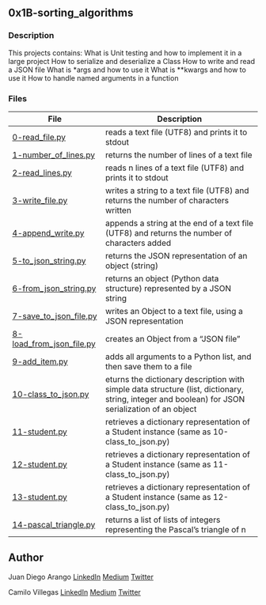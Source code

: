 ## 0x1B-sorting_algorithms

### Description
This projects contains:
What is Unit testing and how to implement it in a large project
How to serialize and deserialize a Class
How to write and read a JSON file
What is *args and how to use it
What is **kwargs and how to use it
How to handle named arguments in a function


### Files

| File | Description |
| ------ | ------ |
| [0-read_file.py]() | reads a text file (UTF8) and prints it to stdout |
| [1-number_of_lines.py]() | returns the number of lines of a text file |
| [2-read_lines.py]() | reads n lines of a text file (UTF8) and prints it to stdout |
| [3-write_file.py]() | writes a string to a text file (UTF8) and returns the number of characters written|
| [4-append_write.py]() | appends a string at the end of a text file (UTF8) and returns the number of characters added |
| [5-to_json_string.py]() | returns the JSON representation of an object (string) |
| [6-from_json_string.py]() |  returns an object (Python data structure) represented by a JSON string |
| [7-save_to_json_file.py]() | writes an Object to a text file, using a JSON representation |
| [8-load_from_json_file.py]() | creates an Object from a “JSON file” |
| [9-add_item.py]() |  adds all arguments to a Python list, and then save them to a file |
| [10-class_to_json.py]() | eturns the dictionary description with simple data structure (list, dictionary, string, integer and boolean) for JSON serialization of an object |
| [11-student.py]() | retrieves a dictionary representation of a Student instance (same as 10-class_to_json.py) |
| [12-student.py]() |  retrieves a dictionary representation of a Student instance (same as 11-class_to_json.py) |
| [13-student.py]() | retrieves a dictionary representation of a Student instance (same as 12-class_to_json.py)|
| [14-pascal_triangle.py]() | returns a list of lists of integers representing the Pascal’s triangle of n |


## Author

Juan Diego Arango [LinkedIn](https://www.linkedin.com/in/juan-diego-arango-piedrahita-6679a3193/)
[Medium](https://medium.com/@juandiegoap33)
[Twitter](https://twitter.com/JuanDiegoArang)

Camilo Villegas [LinkedIn](https://www.linkedin.com/in/camilo-villegas-98a135158/)
[Medium](https://medium.com/@mrdoom)
[Twitter](https://twitter.com/mr_doomus)
